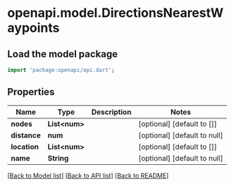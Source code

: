 # openapi.model.DirectionsNearestWaypoints

## Load the model package
```dart
import 'package:openapi/api.dart';
```

## Properties
Name | Type | Description | Notes
------------ | ------------- | ------------- | -------------
**nodes** | **List&lt;num&gt;** |  | [optional] [default to []]
**distance** | **num** |  | [optional] [default to null]
**location** | **List&lt;num&gt;** |  | [optional] [default to []]
**name** | **String** |  | [optional] [default to null]

[[Back to Model list]](../README.md#documentation-for-models) [[Back to API list]](../README.md#documentation-for-api-endpoints) [[Back to README]](../README.md)


